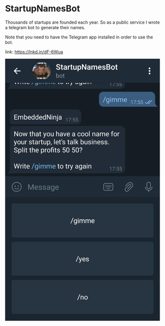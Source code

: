 # StartupNamesBot

Thousands of startups are founded each year.
So as a public service I wrote a telegram bot to generate their names.

Note that you need to have the Telegram app installed in order to use the bot.

link: https://lnkd.in/dF-6Wua

<img src="https://github.com/eyalgolan/StartupNamesBot/blob/master/bot_usage.jpg" width="750" height="850">
